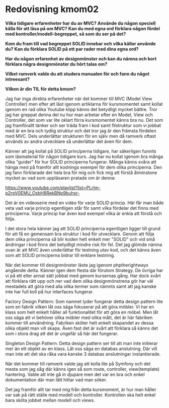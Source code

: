 ---
---
Redovisning kmom02
=========================

__Vilka tidigare erfarenheter har du av MVC? Använde du någon speciell källa för att läsa på om MVC? Kan du med egna ord förklara någon fördel med kontroller/modell-begreppet, så som du ser på det?__

__Kom du fram till vad begreppet SOLID innebar och vilka källor använde du? Kan du förklara SOLID på ett par rader med dina egna ord?__

__Har du någon erfarenhet av designmönster och kan du nämna och kort förklara några designmönster du hört talas om?__

__Vilket ramverk valde du att studera manualen för och fann du något intreesant?__

__Vilken är din TIL för detta kmom?__

Jag har inga direkta erfarenheter när det kommer till MVC (Model View Controller) men efter att läst igenom artiklarna för kursmomentet samt kollat igenom en rad olika Youtube klipp känns det betydligt mycket bättre. Tror jag har greppat denna del nu hur man arbetar efter en Model, View och Controller, det som var lite oklart förra kursmomentet känns bra nu. Det som jag framförallt tänker och ser träda fram i kod samt filstruktur som vi jobbat med är en bra och tydlig struktur och det tror jag är den främsta fördelen med MVC. Dels underlättar strukturen för en själv men då ramverk oftast används av andra utvecklare så underlättar det även för dem.

Känner att jag kollat på SOLID principerna tidigare, har säkerligen funnits som läsmaterial för någon tidigare kurs. Jag har nu kollat igenom bra många olika "guider" för hur SOLID principerna fungerar. Många känns svåra att hänga med på framför allt kodnings exempel för dem olika principerna. Den jag fann förklarade det hela bra för mig och fick mig att förstå åtminstone mycket av vad som uppläsaren pratade om är denna:

https://www.youtube.com/playlist?list=PLrIm-p2rpV0EMU_OsbH8RekBNp9buhsr-

Det är en videoserie med en video för varje SOLID princip. Här får man både veta vad varje princip egentligen står för samt vilka fördelar det finns med principerna. Varje princip har även kod exempel vilka är enkla att förstå och följa.

I det stora hela känner jag att SOLID principerna egentligen ligger till grund för att få en gemensam bra struktur i kod för utvecklare. Genom att följa dem olika principerna så blir koden helt enkelt mer "SOLID" och vid små ändringar i kod finns det betydligt mindre risk för fel. Det jag glömde nämna ovan är att MVC även underlättar för testning utav kod, och det känns även som att SOLID principerna bidrar till enklare testning.

När det kommer till designmönster läste jag igenom phptherightways angående detta. Känner igen dem flesta där förutom Strategy. De övriga har vi på ett eller annat sätt jobbat med genom kursernas gång. Har dock svårt att förklara rätt upp och ner vad dem olika designmönstrena gör har väl mestadels att göra med alla olika termer som nämnts samt att jag kanske inte har full koll på hur interfaces fungerar.

Factory Design Pattern:
Som namnet lyder fungerar detta design pattern lite som en fabrik vilken låt oss säga fokuserar på att göra möbler. Vi har en klass som helt enkelt håller all funktionalitet för att göra en möbel. Men låt oss säga att vi behöver olika möbler med olika mått, det är här fabriken kommer till användning. Fabriken sköter helt enkelt skapandet av dessa olika objekt man vill skapa. Även fast det är svårt att förklara så känns det som i stora drag att det är ungefär så här det fungerar.

Singleton Design Pattern:
Detta design pattern ser till att man inte initierar mer än ett objekt av en klass. Låt oss säga en databas anslutning. Där vill man inte att det ska råka vara kanske 3 databas anslutningar instantierade.

När det kommer till ramverk valde jag att kolla lite på Symfony och det mesta som jag såg där känns igen så som route, controller, view(template) hantering. Valde att inte gå in djupare men det var en bra och enkel dokumentation där man lätt hittar vad man söker.

Det jag framför allt tar med mig från detta kursmoment, är hur man håller var sak på rätt ställe med modell och kontroller. Kontrollen ska helt enkel bara sköta jobbet mellan modell och views.
